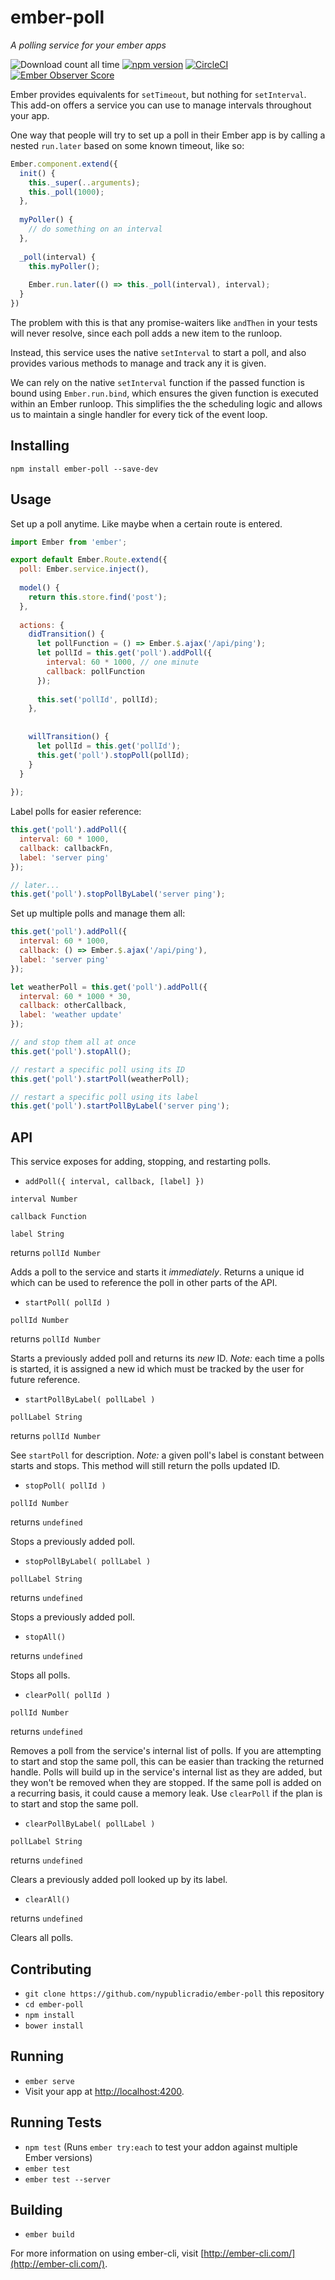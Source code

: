 # ember-poll

*A polling service for your ember apps*

![Download count all time](https://img.shields.io/npm/dt/ember-poll.svg) [![npm version](https://badge.fury.io/js/ember-poll.svg)](http://badge.fury.io/js/ember-poll) [![CircleCI](https://circleci.com/gh/nypublicradio/ember-poll.svg?style=shield)](https://circleci.com/gh/nypublicradio/ember-poll/tree/master) [![Ember Observer Score](http://emberobserver.com/badges/ember-poll.svg)](http://emberobserver.com/addons/ember-poll)

Ember provides equivalents for `setTimeout`, but nothing for `setInterval`. This add-on offers a service you can use to manage intervals throughout your app.

One way that people will try to set up a poll in their Ember app is by calling a nested `run.later` based on some known timeout, like so:
```javascript
Ember.component.extend({
  init() {
    this._super(..arguments);
    this._poll(1000);
  },
  
  myPoller() {
    // do something on an interval
  },
  
  _poll(interval) {
    this.myPoller();
    
    Ember.run.later(() => this._poll(interval), interval);
  }
})
```

The problem with this is that any promise-waiters like `andThen` in your tests will never resolve, since each poll adds a new item to the runloop.

Instead, this service uses the native `setInterval` to start a poll, and also provides various methods to manage and track any it is given.

We can rely on the native `setInterval` function if the passed function is bound using `Ember.run.bind`, which ensures the given function is executed within an Ember runloop. This simplifies the the scheduling logic and allows us to maintain a single handler for every tick of the event loop.

## Installing

`npm install ember-poll --save-dev`

## Usage

Set up a poll anytime. Like maybe when a certain route is entered.
```javascript
import Ember from 'ember';

export default Ember.Route.extend({
  poll: Ember.service.inject(),
  
  model() {
    return this.store.find('post');
  },
  
  actions: {
    didTransition() {
      let pollFunction = () => Ember.$.ajax('/api/ping');
      let pollId = this.get('poll').addPoll({
        interval: 60 * 1000, // one minute
        callback: pollFunction
      });
      
      this.set('pollId', pollId);
    },
    
    
    willTransition() {
      let pollId = this.get('pollId');
      this.get('poll').stopPoll(pollId);
    }
  }
  
});
```

Label polls for easier reference:
```javascript
this.get('poll').addPoll({
  interval: 60 * 1000,
  callback: callbackFn,
  label: 'server ping'
});

// later...
this.get('poll').stopPollByLabel('server ping');
```

Set up multiple polls and manage them all:
```javascript
this.get('poll').addPoll({
  interval: 60 * 1000,
  callback: () => Ember.$.ajax('/api/ping'),
  label: 'server ping'
});

let weatherPoll = this.get('poll').addPoll({
  interval: 60 * 1000 * 30,
  callback: otherCallback,
  label: 'weather update'
});

// and stop them all at once
this.get('poll').stopAll();

// restart a specific poll using its ID
this.get('poll').startPoll(weatherPoll);

// restart a specific poll using its label
this.get('poll').startPollByLabel('server ping');
```

## API
This service exposes for adding, stopping, and restarting polls.

* `addPoll({ interval, callback, [label] })`

`interval Number`

`callback Function`

`label String`

returns `pollId Number`

Adds a poll to the service and starts it *immediately*. Returns a unique id which can be used to reference the poll in other parts of the API.

* `startPoll( pollId )`

`pollId Number`

returns `pollId Number`

Starts a previously added poll and returns its *new* ID. *Note:* each time a polls is started, it is assigned a new id which must be tracked by the user for future reference.

* `startPollByLabel( pollLabel )`

`pollLabel String`

returns `pollId Number`

See `startPoll` for description. *Note:* a given poll's label is constant between starts and stops. This method will still return the polls updated ID.

* `stopPoll( pollId )`

`pollId Number`

returns `undefined`

Stops a previously added poll.

* `stopPollByLabel( pollLabel )`

`pollLabel String`

returns `undefined`

Stops a previously added poll.

* `stopAll()`

returns `undefined`

Stops all polls.

* `clearPoll( pollId )`

`pollId Number`

returns `undefined`

Removes a poll from the service's internal list of polls. If you are attempting to start and stop the same poll, this can be easier than tracking the returned handle. Polls will build up in the service's internal list as they are added, but they won't be removed when they are stopped. If the same poll is added on a recurring basis, it could cause a memory leak. Use `clearPoll` if the plan is to start and stop the same poll.

* `clearPollByLabel( pollLabel )`

`pollLabel String`

returns `undefined`

Clears a previously added poll looked up by its label.

* `clearAll()`

returns `undefined`

Clears all polls.


## Contributing

* `git clone https://github.com/nypublicradio/ember-poll` this repository
* `cd ember-poll`
* `npm install`
* `bower install`

## Running

* `ember serve`
* Visit your app at [http://localhost:4200](http://localhost:4200).

## Running Tests

* `npm test` (Runs `ember try:each` to test your addon against multiple Ember versions)
* `ember test`
* `ember test --server`

## Building

* `ember build`

For more information on using ember-cli, visit [http://ember-cli.com/](http://ember-cli.com/).
